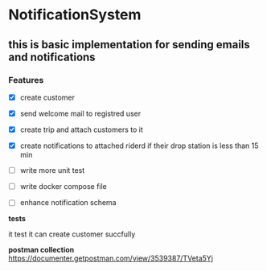 # NotificationSystem
## this is basic implementation for sending emails and notifications
### Features
- [x] create customer
- [x] send welcome mail to registred user
- [x] create trip and attach customers to it
- [x] create notifications to attached riderd if their drop station is less than 15 min
- [ ] write more unit test
- [ ] write docker compose file
- [ ] enhance notification schema 



**tests** 

it test it can create customer succfully 


**postman collection**
https://documenter.getpostman.com/view/3539387/TVeta5Yj
